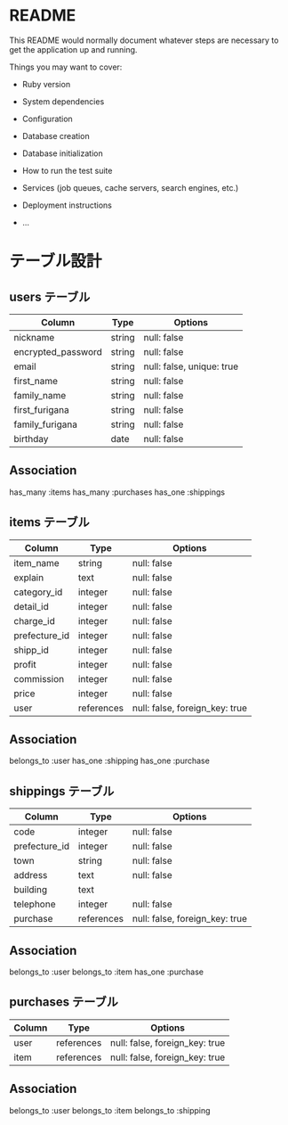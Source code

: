 # README

This README would normally document whatever steps are necessary to get the
application up and running.

Things you may want to cover:

* Ruby version

* System dependencies

* Configuration

* Database creation

* Database initialization

* How to run the test suite

* Services (job queues, cache servers, search engines, etc.)

* Deployment instructions

* ...

# テーブル設計

## users テーブル

| Column             | Type       | Options                        |
| ------------------ | ---------- | ------------------------------ |
| nickname           | string     | null: false                    |
| encrypted_password | string     | null: false                    |
| email              | string     | null: false, unique: true      |
| first_name         | string     | null: false                    |
| family_name        | string     | null: false                    |
| first_furigana     | string     | null: false                    |
| family_furigana    | string     | null: false                    |
| birthday           | date       | null: false                    |

## Association

has_many :items
has_many :purchases
has_one :shippings

## items テーブル

| Column        | Type       | Options                        |
| ------------- | ---------- | ------------------------------ |
| item_name     | string     | null: false                    |
| explain       | text       | null: false                    |
| category_id   | integer    | null: false                    |
| detail_id     | integer    | null: false                    |
| charge_id     | integer    | null: false                    |
| prefecture_id | integer    | null: false                    |
| shipp_id      | integer    | null: false                    |
| profit        | integer    | null: false                    |
| commission    | integer    | null: false                    |
| price         | integer    | null: false                    |
| user          | references | null: false, foreign_key: true |

## Association
belongs_to :user
has_one :shipping
has_one :purchase



## shippings テーブル

| Column        | Type       | Options                        |
| ------------- | ---------- | ------------------------------ |
| code          | integer    | null: false                    |
| prefecture_id | integer    | null: false                    |
| town          | string     | null: false                    |
| address       | text       | null: false                    |
| building      | text       |                                |
| telephone     | integer    | null: false                    |
| purchase      | references | null: false, foreign_key: true |


## Association
belongs_to :user
belongs_to :item
has_one :purchase


## purchases テーブル

| Column       | Type       | Options                        |
| ------------ | ---------- | ------------------------------ |
| user         | references | null: false, foreign_key: true |
| item         | references | null: false, foreign_key: true |


## Association
belongs_to :user
belongs_to :item
belongs_to :shipping